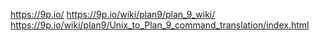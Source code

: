 

https://9p.io/
https://9p.io/wiki/plan9/plan_9_wiki/
https://9p.io/wiki/plan9/Unix_to_Plan_9_command_translation/index.html
